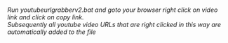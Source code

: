<h6>Run youtubeurlgrabberv2.bat and goto your browser right click on video link and click on copy link.<br> Subsequently all youtube video URLs that are right clicked in this way are automatically added to the file</h6>
